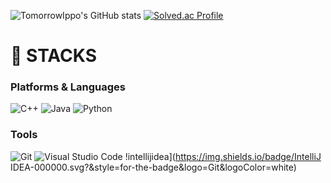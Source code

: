 ![TomorrowIppo's GitHub stats](https://github-readme-stats.vercel.app/api?username=TomorrowIppo&show_icons=true&theme=radical) [![Solved.ac Profile](http://mazassumnida.wtf/api/v2/generate_badge?boj=kbj1624)](https://solved.ac/kbj1624/)

# 💎 STACKS
### Platforms & Languages
![C++](https://img.shields.io/badge/C++-00599C.svg?&style=for-the-badge&logo=Java&logoColor=white)
![Java](https://img.shields.io/badge/Java-007396.svg?&style=for-the-badge&logo=Java&logoColor=white)
![Python](https://img.shields.io/badge/Python-3776AB.svg?&style=for-the-badge&logo=Python&logoColor=white)

### Tools
![Git](https://img.shields.io/badge/Git-F05032.svg?&style=for-the-badge&logo=Git&logoColor=white)
![Visual Studio Code](https://img.shields.io/badge/Visual%20Studio%20Code-007ACC.svg?&style=for-the-badge&logo=Visual%20Studio%20Code&logoColor=white)
!intellijidea](https://img.shields.io/badge/IntelliJ IDEA-000000.svg?&style=for-the-badge&logo=Git&logoColor=white)


